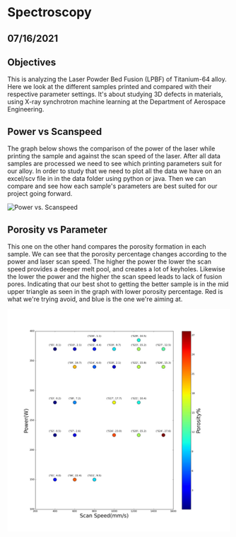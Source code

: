 # Spectroscopy

## 07/16/2021

## Objectives

This is analyzing the Laser Powder Bed Fusion (LPBF) of Titanium-64 alloy. Here we look at the different samples printed and compared with their respective parameter settings. It's about studying 3D defects in materials, using X-ray synchrotron machine learning at the Department of Aerospace Engineering.

## Power vs Scanspeed

The graph below shows the comparison of the power of the laser while printing the sample and against the scan speed of the laser. After all data samples are processed we need to see which printing   parameters suit for our alloy. In order to study that we need to plot all the data we have on an excel/scv file in in the data folder using python or java.
Then we can compare and see how each sample's parameters are best suited for our project going forward. 

![Power vs. Scanspeed](.data/graph01.jpg) 


## Porosity vs Parameter

This one on the other hand compares the porosity formation in each sample. We can see that the porosity percentage changes according to the power and laser scan speed. The higher the power the lower the scan speed provides a deeper melt pool, and creates a lot of keyholes. Likewise the lower the power and the higher the scan speed leads to lack of fusion pores. Indicating that our best shot to getting the better sample is in the mid upper triangle as seen in the graph with lower porosity percentage. Red is what we're trying avoid, and blue is the one we're aiming at. 

![Porosity Scatter](data/graph02.jpg)

